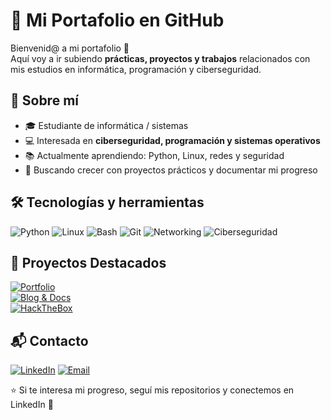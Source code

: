# 🚀 Mi Portafolio en GitHub

Bienvenid@ a mi portafolio 👋  
Aquí voy a ir subiendo **prácticas, proyectos y trabajos** relacionados con mis estudios en informática, programación y ciberseguridad.  

## 📌 Sobre mí
- 🎓 Estudiante de informática / sistemas  
- 💻 Interesada en **ciberseguridad, programación y sistemas operativos**  
- 📚 Actualmente aprendiendo: Python, Linux, redes y seguridad  
- 🚀 Buscando crecer con proyectos prácticos y documentar mi progreso  

## 🛠️ Tecnologías y herramientas

![Python](https://img.shields.io/badge/Python-3776AB?style=for-the-badge&logo=python&logoColor=white)
![Linux](https://img.shields.io/badge/Linux-FCC624?style=for-the-badge&logo=linux&logoColor=black)
![Bash](https://img.shields.io/badge/Bash-4EAA25?style=for-the-badge&logo=gnu-bash&logoColor=white)
![Git](https://img.shields.io/badge/Git-F05032?style=for-the-badge&logo=git&logoColor=white)
![Networking](https://img.shields.io/badge/Networking-008CFF?style=for-the-badge&logo=cisco&logoColor=white)
![Ciberseguridad](https://img.shields.io/badge/Security-FF0000?style=for-the-badge&logo=hackthebox&logoColor=white)

## 📂 Proyectos Destacados

[![Portfolio](https://img.shields.io/badge/Portfolio-Web-4CAF50?style=for-the-badge&logo=githubpages&logoColor=white)](https://inn-k.github.io/portfolio/)  
[![Blog & Docs](https://img.shields.io/badge/Blog-Docs-2E7D32?style=for-the-badge&logo=gitbook&logoColor=white)](https://linn-s-book.gitbook.io/ingrid-k/)  
[![HackTheBox](https://img.shields.io/badge/HackTheBox-1E0FBE?style=for-the-badge&logo=hackthebox&logoColor=white)](https://app.hackthebox.com/profile/1524449)

## 📬 Contacto
[![LinkedIn](https://img.shields.io/badge/LinkedIn-0A66C2?style=for-the-badge&logo=linkedin&logoColor=white)](https://linkedin.com/in/tuusuario)
[![Email](https://img.shields.io/badge/Email-D14836?style=for-the-badge&logo=gmail&logoColor=white)](mailto:tuemail@ejemplo.com)

⭐ Si te interesa mi progreso, seguí mis repositorios y conectemos en LinkedIn 🚀
